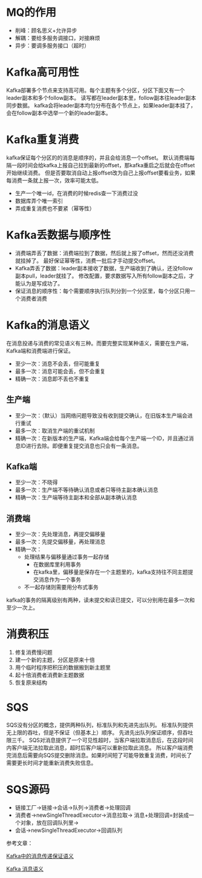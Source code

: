 # MQ的作用
+ 削峰：顾名思义+允许异步
+ 解耦：要给多服务调接口，对接麻烦
+ 异步：要调多服务接口（超时）

# Kafka高可用性
Kafka部署多个节点来支持高可用。每个主题有多个分区，分区下面又有一个leader副本和多个follow副本。
读写都在leader副本里，follow副本往leader副本同步数据。
kafka会将leader副本均匀分布在各个节点上，如果leader副本挂了，会在follow副本中选举一个新的leader副本。

# Kafka重复消费
kafka保证每个分区的的消息是顺序的，并且会给消息一个offset。
默认消费端每隔一段时间会给kafka上报自己拉到最新的offset，那kafka重启之后就会在offset开始继续消费。
但是否要取消自动上报offset改为自己上报offset要看业务，如果每消费一条就上报一次，效率可能太低。
+ 生产一个唯一id，在消费的时候redis查一下消费过没
+ 数据库弄个唯一索引
+ 弄成重复消费也不要紧（幂等性）

# Kafka丢数据与顺序性

+ 消费端弄丢了数据：消费端拉到了数据，然后就上报了offset，然而还没消费就挂掉了。
  最好保证幂等性，消费一批后才手动提交offset。
+ Kafka弄丢了数据：leader副本接收了数据，生产端收到了确认，还没follow副本pull，leader就挂了。
  修改配置，要求数据写入所有follow副本之后，才能认为是写成功了。
+ 保证消息的顺序性：每个需要顺序执行队列分到一个分区里，每个分区只用一个消费者消费

# Kafka的消息语义
在消息投递与消费的常见语义有三种。而要完整实现某种语义，需要在生产端，Kafka端和消费端进行保证。

+ 至少一次：消息不会丢，但可能重复
+ 最多一次：消息可能会丢，但不会重复
+ 精确一次：消息即不丢也不重复

## 生产端
+ 至少一次：（默认）当网络问题导致没有收到提交确认，在旧版本生产端会进行重试
+ 最多一次：取消生产端的重试机制
+ 精确一次：在新版本的生产端，Kafka端会给每个生产端一个ID，并且通过消息ID进行去除。即便重复提交消息也只会有一条消息。

## Kafka端
+ 至少一次：不晓得
+ 最多一次：生产端不等待确认消息或者只等待主副本确认消息
+ 精确一次：生产端等待主副本和全部从副本确认消息

## 消费端
+ 至少一次：先处理消息，再提交偏移量
+ 最多一次：先提交偏移量，再处理消息
+ 精确一次：
  - 处理结果与偏移量通过事务一起存储
    * 在数据库里利用事务
    * 在kafka里，偏移量是保存在一个主题里的，kafka支持往不同主题提交消息作为一个事务
  - 不一起存储则需要用分布式事务

kafka的事务的隔离级别有两种，读未提交和读已提交，可以分别用在最多一次和至少一次上。

# 消费积压

1. 修复消费慢问题
2. 建一个新的主题，分区是原来十倍
3. 用个临时程序把积压的数据搬到新主题里
4. 起十倍消费者消费新主题数据
5. 恢复原来结构

# SQS
SQS没有分区的概念，提供两种队列，标准队列和先进先出队列。
标准队列提供无上限的吞吐，但是不保证（但基本上）顺序。
先进先出队列保证顺序，但吞吐限三千。
SQS对消息提供了一个可见性超时，当客户端拉取消息后，在这段时间内客户端无法拉取此消息，超时后客户端可以重新拉取此消息。
所以客户端消费完消息后需要向SQS提交删除消息。如果时间短了可能导致重复消费，时间长了需要更长时间才能重新消费失败信息。

# SQS源码
+ 链接工厂->链接->会话->队列->消费者->处理回调
+ 消费者->newSingleThreadExecutor->消息拉取->
  消息+处理回调=封装成一个对象，放在回调队列里->
+ 会话->newSingleThreadExecutor->回调队列

参考文章：

[Kafka中的消息传递保证语义](http://cxy7.com/articles/2018/06/12/1528812656788.html)

[Kafka 消息语义](http://songkun.me/2019/03/03/2019-03-03-kafka-message-delivery-semantics-and-impl/)
